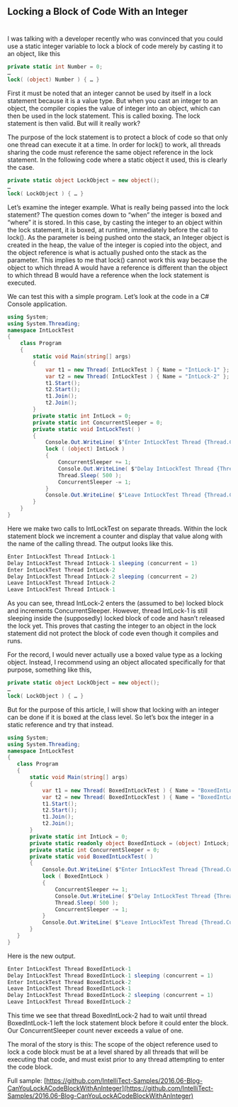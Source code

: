 

## Locking a Block of Code With an Integer
#
I was talking with a developer recently who was convinced that you could use a static integer variable to lock a block of code merely by casting it to an object, like this

```csharp
private static int Number = 0;
…
lock( (object) Number ) { … }
```

First it must be noted that an integer cannot be used by itself in a lock statement because it is a value type. But when you cast an integer to an object, the compiler copies the value of integer into an object, which can then be used in the lock statement. This is called boxing. The lock statement is then valid. But will it really work?

The purpose of the lock statement is to protect a block of code so that only one thread can execute it at a time. In order for lock() to work, all threads sharing the code must reference the same object reference in the lock statement. In the following code where a static object it used, this is clearly the case.

```csharp
private static object LockObject = new object();
…
lock( LockObject ) { … }
```

Let’s examine the integer example. What is really being passed into the lock statement? The question comes down to “when” the integer is boxed and “where” it is stored. In this case, by casting the integer to an object within the lock statement, it is boxed, at runtime, immediately before the call to lock(). As the parameter is being pushed onto the stack, an Integer object is created in the heap, the value of the integer is copied into the object, and the object reference is what is actually pushed onto the stack as the parameter. This implies to me that lock() cannot work this way because the object to which thread A would have a reference is different than the object to which thread B would have a reference when the lock statement is executed.

We can test this with a simple program. Let’s look at the code in a C# Console application.

```csharp
using System;
using System.Threading;
namespace IntLockTest
{
    class Program
    {
        static void Main(string[] args)
        {
            var t1 = new Thread( IntLockTest ) { Name = "IntLock-1" };
            var t2 = new Thread( IntLockTest ) { Name = "IntLock-2" };
            t1.Start();
            t2.Start();
            t1.Join();
            t2.Join();
        }
        private static int IntLock = 0;
        private static int ConcurrentSleeper = 0;
        private static void IntLockTest( )
        {
            Console.Out.WriteLine( $"Enter IntLockTest Thread {Thread.CurrentThread.Name}" );
            lock ( (object) IntLock )
            {
                ConcurrentSleeper += 1;
                Console.Out.WriteLine( $"Delay IntLockTest Thread {Thread.CurrentThread.Name} sleeping (concurrent = {ConcurrentSleeper})" );
                Thread.Sleep( 500 );
                ConcurrentSleeper -= 1;
            }
            Console.Out.WriteLine( $"Leave IntLockTest Thread {Thread.CurrentThread.Name}" );
        }
    }
}
```

Here we make two calls to IntLockTest on separate threads. Within the lock statement block we increment a counter and display that value along with the name of the calling thread. The output looks like this.

```csharp
Enter IntLockTest Thread IntLock-1
Delay IntLockTest Thread IntLock-1 sleeping (concurrent = 1)
Enter IntLockTest Thread IntLock-2
Delay IntLockTest Thread IntLock-2 sleeping (concurrent = 2)
Leave IntLockTest Thread IntLock-2
Leave IntLockTest Thread IntLock-1
```

As you can see, thread IntLock-2 enters the (assumed to be) locked block and increments ConcurrentSleeper. However, thread IntLock-1 is still sleeping inside the (supposedly) locked block of code and hasn’t released the lock yet. This proves that casting the integer to an object in the lock statement did not protect the block of code even though it compiles and runs.

For the record, I would never actually use a boxed value type as a locking object. Instead, I recommend using an object allocated specifically for that purpose, something like this,

```csharp
private static object LockObject = new object();
…
lock( LockObject ) { … }
```

But for the purpose of this article, I will show that locking with an integer can be done if it is boxed at the class level. So let’s box the integer in a static reference and try that instead.

```csharp
using System;
using System.Threading;
namespace IntLockTest
{
   class Program
   {
       static void Main(string[] args)
       {
           var t1 = new Thread( BoxedIntLockTest ) { Name = "BoxedIntLock-1" };
           var t2 = new Thread( BoxedIntLockTest ) { Name = "BoxedIntLock-2" };
           t1.Start();
           t2.Start();
           t1.Join();
           t2.Join();
       }
       private static int IntLock = 0;
       private static readonly object BoxedIntLock = (object) IntLock;
       private static int ConcurrentSleeper = 0;
       private static void BoxedIntLockTest( )
       {
           Console.Out.WriteLine( $"Enter IntLockTest Thread {Thread.CurrentThread.Name}" );
           lock ( BoxedIntLock )
           {
               ConcurrentSleeper += 1;
               Console.Out.WriteLine( $"Delay IntLockTest Thread {Thread.CurrentThread.Name} sleeping (concurrent = {ConcurrentSleeper})" );
               Thread.Sleep( 500 );
               ConcurrentSleeper -= 1;
           }
           Console.Out.WriteLine( $"Leave IntLockTest Thread {Thread.CurrentThread.Name}" );
       }
   }
}
```

Here is the new output.

```csharp
Enter IntLockTest Thread BoxedIntLock-1
Delay IntLockTest Thread BoxedIntLock-1 sleeping (concurrent = 1)
Enter IntLockTest Thread BoxedIntLock-2
Leave IntLockTest Thread BoxedIntLock-1
Delay IntLockTest Thread BoxedIntLock-2 sleeping (concurrent = 1)
Leave IntLockTest Thread BoxedIntLock-2
```

This time we see that thread BoxedIntLock-2 had to wait until thread BoxedIntLock-1 left the lock statement block before it could enter the block. Our ConcurrentSleeper count never exceeds a value of one.

The moral of the story is this: The scope of the object reference used to lock a code block must be at a level shared by all threads that will be executing that code, and must exist prior to any thread attempting to enter the code block.

Full sample: [https://github.com/IntelliTect-Samples/2016.06-Blog-CanYouLockACodeBlockWithAnInteger](https://github.com/IntelliTect-Samples/2016.06-Blog-CanYouLockACodeBlockWithAnInteger)
